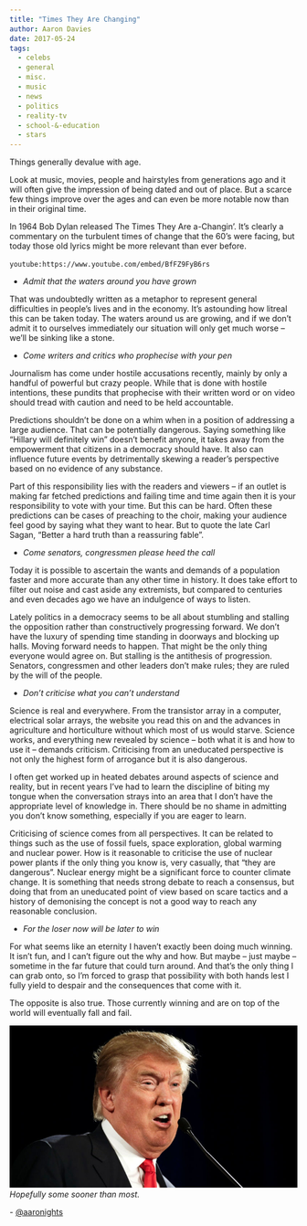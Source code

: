 ```yaml
---
title: "Times They Are Changing"
author: Aaron Davies
date: 2017-05-24
tags:
  - celebs
  - general
  - misc.
  - music
  - news
  - politics
  - reality-tv
  - school-&-education
  - stars
---
```


Things generally devalue with age.

Look at music, movies, people and hairstyles from generations ago and it will often give the impression of being dated and out of place. But a scarce few things improve over the ages and can even be more notable now than in their original time.

In 1964 Bob Dylan released The Times They Are a-Changin’. It’s clearly a commentary on the turbulent times of change that the 60’s were facing, but today those old lyrics might be more relevant than ever before.

`youtube:https://www.youtube.com/embed/BfFZ9FyB6rs`

* _Admit that the waters around you have grown_

That was undoubtedly written as a metaphor to represent general difficulties in people’s lives and in the economy. It’s astounding how litreal this can be taken today. The waters around us are growing, and if we don’t admit it to ourselves immediately our situation will only get much worse – we’ll be sinking like a stone.

* _Come writers and critics who prophecise with your pen_

Journalism has come under hostile accusations recently, mainly by only a handful of powerful but crazy people. While that is done with hostile intentions, these pundits that prophecise with their written word or on video should tread with caution and need to be held accountable.

Predictions shouldn’t be done on a whim when in a position of addressing a large audience. That can be potentially dangerous. Saying something like “Hillary will definitely win” doesn’t benefit anyone, it takes away from the empowerment that citizens in a democracy should have. It also can influence future events by detrimentally skewing a reader’s perspective based on no evidence of any substance.

Part of this responsibility lies with the readers and viewers – if an outlet is making far fetched predictions and failing time and time again then it is your responsibility to vote with your time. But this can be hard. Often these predictions can be cases of preaching to the choir, making your audience feel good by saying what they want to hear. But to quote the late Carl Sagan, “Better a hard truth than a reassuring fable”.

* _Come senators, congressmen please heed the call_

Today it is possible to ascertain the wants and demands of a population faster and more accurate than any other time in history. It does take effort to filter out noise and cast aside any extremists, but compared to centuries and even decades ago we have an indulgence of ways to listen.

Lately politics in a democracy seems to be all about stumbling and stalling the opposition rather than constructively progressing forward. We don’t have the luxury of spending time standing in doorways and blocking up halls. Moving forward needs to happen. That might be the only thing everyone would agree on. But stalling is the antithesis of progression. Senators, congressmen and other leaders don’t make rules; they are ruled by the will of the people.

* _Don’t criticise what you can’t understand_

Science is real and everywhere. From the transistor array in a computer, electrical solar arrays, the website you read this on and the advances in agriculture and horticulture without which most of us would starve. Science works, and everything new revealed by science – both what it is and how to use it – demands criticism. Criticising from an uneducated perspective is not only the highest form of arrogance but it is also dangerous.

I often get worked up in heated debates around aspects of science and reality, but in recent years I’ve had to learn the discipline of biting my tongue when the conversation strays into an area that I don’t have the appropriate level of knowledge in. There should be no shame in admitting you don’t know something, especially if you are eager to learn.

Criticising of science comes from all perspectives. It can be related to things such as the use of fossil fuels, space exploration, global warming and nuclear power. How is it reasonable to criticise the use of nuclear power plants if the only thing you know is, very casually, that “they are dangerous”. Nuclear energy might be a significant force to counter climate change. It is something that needs strong debate to reach a consensus, but doing that from an uneducated point of view based on scare tactics and a history of demonising the concept is not a good way to reach any reasonable conclusion.

* _For the loser now will be later to win_

For what seems like an eternity I haven’t exactly been doing much winning. It isn’t fun, and I can’t figure out the why and how. But maybe – just maybe – sometime in the far future that could turn around. And that’s the only thing I can grab onto, so I’m forced to grasp that possibility with both hands lest I fully yield to despair and the consequences that come with it.

The opposite is also true. Those currently winning and are on top of the world will eventually fall and fail.

[![trump](/media/images/blog/trump.jpg)](/media/images/blog/trump.jpg)
_Hopefully some sooner than most._

\- [@aaronights](http://twitter.com/aaronights)
